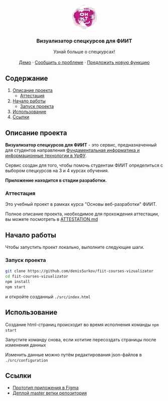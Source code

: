 <br />
<div align="center">
  <a href="https://github.com/denisSurkov/fiit-courses-vizualizator">
    <img src="src/images/logo.png" alt="Logo" width="80" height="80">
  </a>

  <h3 align="center">Визуализатор спецкурсов для ФИИТ</h3>

  <p align="center">
    Узнай больше о спецкурсах!
    <br />
    <br />
    <a href="http://62.84.114.245:8081/">Демо</a>
    ·
    <a href="https://github.com/denisSurkov/fiit-courses-vizualizator/issues">Сообщить о проблеме</a>
    ·
    <a href="https://github.com/denisSurkov/fiit-courses-vizualizator/issues">Предложить новую функцию</a>
  </p>
</div>

  ## Содержание
  <ol>
    <li>
      <a href="#описание-проекта">Описание проекта</a>
      <ul>
        <li><a href="#аттестация">Аттестация</a></li>
      </ul>
    </li>
    <li>
      <a href="#начало-работы">Начало работы</a>
      <ul>
        <li><a href="#запуск-проекта">Запуск проекта</a></li>
      </ul>
    </li>
    <li><a href="#использование">Использование</a></li>
    <li><a href="#ссылки">Ссылки</a></li>
  </ol>


## Описание проекта

**Визуализатор спецкурсов для ФИИТ** - это сервис, предназначенный для студентов направления [Фундаментальная информатика и информационные технологии в УрФУ](https://fiit-urfu.ru/). 

Сервис создан для того, чтобы помочь студентам ФИИТ определиться с выбором спецкурсов на 3 и 4 курсах обучения.

**Приложение находится в стадии разработки.**

### Аттестация

Это учебный проект в рамках курса "Основы веб-разработки" ФИИТ. 

Полное описание проекта, необходимое для прохождения аттестации, вы можете посмотреть в [ATTESTATION.md](https://github.com/denisSurkov/fiit-courses-vizualizator/tree/master/ATTESTATION.md)


## Начало работы

Чтобы запустить проект локально, выполните следующие шаги.


### Запуск проекта

   ```sh
   git clone https://github.com/denisSurkov/fiit-courses-vizualizator
   cd fiit-courses-vizualizator
   npm install
   npm start
   ```

   и откройте созданный `./src/index.html` 

## Использование

Создание html-страниц происходит во время исполнения команды `npm start`

Запустите команду снова, если хотитие пересоздать страницы после изменения данных

Изменить данные можно путём редактирования json-файлов в `./src/configuration`

## Ссылки

- [Прототип приложения в Figma](https://www.figma.com/proto/WGF4bQoWjH0xPK7dlgOUH8/Design-for-fiit-courses-vizualizator?node-id=51%3A243&starting-point-node-id=51%3A243&show-proto-sidebar=1&scaling=scale-down-width)
- [Деплой master ветки репозитория](http://62.84.114.245:8081/)
